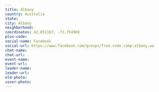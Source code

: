 ```yaml
---
title: Albany
country: Australia
state: 
city: Albany
neighborhood: 
coordinates: 42.651167, -73.754968
plus-code:
social-name: Facebook
social-url: https://www.facebook.com/groups/free.code.camp.albany.wa
chat-name:
chat-url:
event-name:
event-url:
leader-name:
leader-url:
old-photo: 
cover-photo:
---
```

